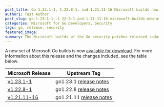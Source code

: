 ```yaml
---
post_title: Go 1.23.1-1, 1.22.8-1, and 1.21.11-16 Microsoft builds now available
author1: Test Author
post_slug: go-1-23-1-1--1-22-8-1-and-1-21-11-16-microsoft-builds-now-available
categories: Microsoft for Go Developers, Security
tags: go, release, security
featured_image:
summary: The Microsoft builds of the Go security patches released today, are now available for download.
---
```


A new set of Microsoft Go builds is now [available for download](https://github.com/microsoft/go#binary-distribution). For more information about this release and the changes included, see the table below:

| Microsoft Release | Upstream Tag |
|-------------------|--------------|
| [v1.23.1-1](https://github.com/microsoft/go/releases/tag/v1.23.1-1) | go1.23.1 [release notes](https://go.dev/doc/devel/release#go1.23.1) |
| [v1.22.8-1](https://github.com/microsoft/go/releases/tag/v1.22.8-1) | go1.22.8 [release notes](https://go.dev/doc/devel/release#go1.22.8) |
| [v1.21.11-16](https://github.com/microsoft/go/releases/tag/v1.21.11-16) | go1.21.11 [release notes](https://go.dev/doc/devel/release#go1.21.11) |
